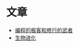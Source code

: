 <style>
  .page-header>a{display:none;}
  .site-footer{display:none;}
</style>
# 文章
+ [编程的极客和修行的武者](编程的极客和修行的武者.md)
+ [生物进化](生物进化.md)
